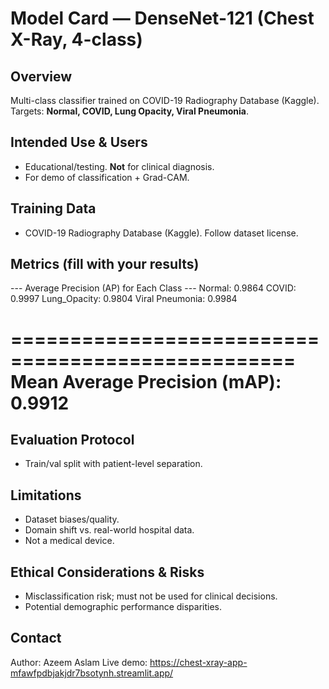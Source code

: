 # Model Card — DenseNet-121 (Chest X-Ray, 4-class)

## Overview
Multi-class classifier trained on COVID-19 Radiography Database (Kaggle). Targets:
**Normal, COVID, Lung Opacity, Viral Pneumonia**.

## Intended Use & Users
- Educational/testing. **Not** for clinical diagnosis.
- For demo of classification + Grad-CAM.

## Training Data
- COVID-19 Radiography Database (Kaggle). Follow dataset license.

## Metrics (fill with your results)
--- Average Precision (AP) for Each Class ---
Normal: 0.9864
COVID: 0.9997
Lung_Opacity: 0.9804
Viral Pneumonia: 0.9984

==================================================
Mean Average Precision (mAP): 0.9912
==================================================
## Evaluation Protocol
- Train/val split with patient-level separation.

## Limitations
- Dataset biases/quality.
- Domain shift vs. real-world hospital data.
- Not a medical device.

## Ethical Considerations & Risks
- Misclassification risk; must not be used for clinical decisions.
- Potential demographic performance disparities.

## Contact
Author: Azeem Aslam
Live demo: https://chest-xray-app-mfawfpdbjakjdr7bsotynh.streamlit.app/
